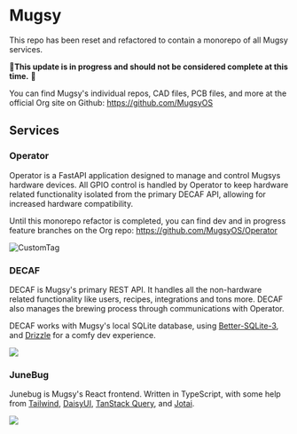 # Mugsy

This repo has been reset and refactored to contain a monorepo of all Mugsy services. 

🚧**This update is in progress and should not be considered complete at this time.** 🚧

You can find Mugsy's individual repos, CAD files, PCB files, and more at the official Org site on Github:  https://github.com/MugsyOS



## Services

### Operator
Operator is a FastAPI application designed to manage and control Mugsys hardware devices. All GPIO control is handled by Operator to keep hardware related functionality isolated from the primary DECAF API, allowing for increased hardware compatibility.

Until this monorepo refactor is completed, you can find dev and in progress feature branches on the Org repo: https://github.com/MugsyOS/Operator

![CustomTag](https://img.shields.io/badge/Python-FastAPI-purple)

### DECAF

DECAF is Mugsy's primary REST API. It handles all the non-hardware related functionality like users, recipes, integrations and tons more. DECAF also manages the brewing process through communications with Operator.

DECAF works with Mugsy's local SQLite database, using [Better-SQLite-3](https://github.com/WiseLibs/better-sqlite3), and [Drizzle](https://orm.drizzle.team/docs/overview) for a comfy dev experience.

![](https://img.shields.io/badge/TypeScript-Express-red)


### JuneBug

Junebug is Mugsy's React frontend. Written in TypeScript, with some help from [Tailwind](https://tailwindcss.com/), [DaisyUI](https://daisyui.com/), [TanStack Query](https://tanstack.com/query/latest), and [Jotai](https://jotai.org/). 


![](https://img.shields.io/badge/TypeScript-React-cyan)